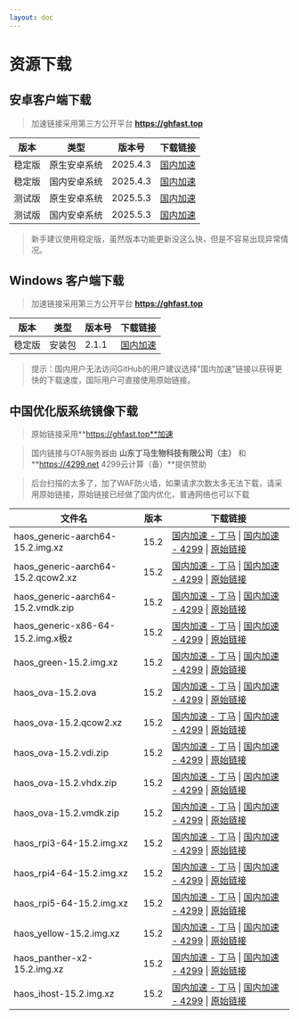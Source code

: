 ```yaml
--- 
layout: doc 
---
```


# 资源下载

## 安卓客户端下载
> 加速链接采用第三方公开平台 **https://ghfast.top**

| 版本   | 类型       | 版本号  | 下载链接                                                                 |
|--------|------------|---------|--------------------------------------------------------------------------|
| 稳定版 | 原生安卓系统 | 2025.4.3 | [国内加速](https://ghfast.top/https://github.com/home-assistant/android/releases/download/2025.4.3/app-full-release.apk)  |
| 稳定版 | 国内安卓系统 | 2025.4.3 | [国内加速](https://ghfast.top/https://github.com/home-assistant/android/releases/download/2025.4.3/app-minimal-release.apk) |
| 测试版 | 原生安卓系统| 2025.5.3 | [国内加速](https://ghfast.top/https://github.com/home-assistant/android/releases/download/2025.5.3/app-full-release.apk)  |
| 测试版 | 国内安卓系统 | 2025.5.3 | [国内加速](https://ghfast.top/https://github.com/home-assistant/android/releases/download/2025.5.3/app-minimal-release.apk) |

> 新手建议使用稳定版，虽然版本功能更新没这么快，但是不容易出现异常情况。

## Windows 客户端下载

> 加速链接采用第三方公开平台 **https://ghfast.top**

| 版本   | 类型   | 版本号| 下载链接                                                            |
|--------|--------|-------|-------------------------------------------------------------------|
| 稳定版 | 安装包 | 2.1.1 | [国内加速](https://ghfast.top/https://github.com/hass-agent/HASS.Agent/releases/latest/download/HASS.Agent.Installer.exe)  |

> 提示：国内用户无法访问GitHub的用户建议选择"国内加速"链接以获得更快的下载速度，国际用户可直接使用原始链接。

## 中国优化版系统镜像下载

> 原始链接采用**https://ghfast.top**加速

> 国内链接与OTA服务器由 **山东丁马生物科技有限公司（主）** 和 **https://4299.net 4299云计算（备）**提供赞助

> 后台扫描的太多了，加了WAF防火墙，如果请求次数太多无法下载，请采用原始链接，原始链接已经做了国内优化，普通网络也可以下载

| 文件名 | 版本 | 下载链接 |
|----|----|---|
| haos_generic-aarch64-15.2.img.xz | 15.2 | [国内加速 - 丁马](https://ota.hasscn.top/15.2/haos_generic-aarch64-15.2.img.xz) \| [国内加速 - 4299](https://ota1.hasscn.top/15.2/haos_generic-aarch64-15.2.img.xz) \| [原始链接](https://ghfast.top/github.com/ha-china/HAOS-CN/releases/download/15.2/haos_generic-aarch64-15.2.img.xz) |
| haos_generic-aarch64-15.2.qcow2.xz | 15.2 | [国内加速 - 丁马](https://ota.hasscn.top/15.2/haos_generic-aarch64-15.2.qcow2.xz) \| [国内加速 - 4299](https://ota1.hasscn.top/15.2/haos_generic-aarch64-15.2.qcow2.xz) \| [原始链接](https://ghfast.top/github.com/ha-china/HAOS-CN/releases/download/15.2/haos_generic-aarch64-15.2.qcow2.xz) |
| haos_generic-aarch64-15.2.vmdk.zip | 15.2 | [国内加速 - 丁马](https://ota.hasscn.top/15.2/haos_generic-aarch64-15.2.vmdk.zip) \| [国内加速 - 4299](https://ota1.hasscn.top/15.2/haos_generic-aarch64-15.2.vmdk.zip) \| [原始链接](https://ghfast.top/github.com/ha-china/HAOS-CN/releases/download/15.2/haos_generic-aarch64-15.2.vmdk.zip) |
| haos_generic-x86-64-15.2.img.x极z | 15.2 | [国内加速 - 丁马](https://ota.hasscn.top/15.2/haos_generic-x86-64-15.2.img.xz) \| [国内加速 - 4299](https://ota1.hasscn.top/15.2/haos_generic-x86-64-15.2.img.xz) \| [原始链接](https://ghfast.top/github.com/ha-china/HAOS-CN/releases/download/15.2/haos_generic-x86-64-15.2.img.xz) |
| haos_green-15.2.img.xz | 15.2 | [国内加速 - 丁马](https://ota.hasscn.top/15.2/haos_green-15.2.img.xz) \| [国内加速 - 4299](https://ota1.hasscn.top/15.2/haos_green-15.2.img.xz) \| [原始链接](https://ghfast.top/github.com/ha-china极/HAOS-CN/releases/download/15.2/haos_green-15.2.img.xz) |
| haos_ova-15.2.ova | 15.2 | [国内加速 - 丁马](https://ota.hasscn.top/15.2/haos_ova-15.2.ova) \| [国内加速 - 4299](https://ota1.hasscn.top/15.2/haos_ova-15.2.ova) \| [原始链接](https://ghfast.top/github.com/ha-china/HAOS-CN/releases/download/15.2/haos_ova-15.2.ova) |
| haos_ova-15.2.qcow2.xz | 15.2 | [国内加速 - 丁马](https://ota.hasscn.top/15.2/haos_ova-15.2.qcow2.xz) \| [国内加速 - 4299](https://ota1.hasscn.top/15.2/haos_ova-15.2.qcow2.xz) \| [原始链接](https://ghfast.top/github.com/ha-china/HAOS-CN/releases/download/15.2/haos_ova-15.2.qcow2.xz) |
| haos_ova-15.2.vdi.zip | 15.2 | [国内加速 - 丁马](https://ota.hasscn.top/15.2/haos_ova-15.2.vdi.zip) \| [国内加速 - 4299](https://ota1.hasscn.top/15.2/haos_ova-15.2.vdi.zip) \| [原始链接](https://ghfast.top/github.com/ha-china/HAOS-CN/releases/download/15.2/haos_ova-15.2.vdi.zip) |
| haos_ova-15.2.vhdx.zip | 15.2 | [国内加速 - 丁马](https://ota.hasscn.top/15.2/haos_ova-15.2.vhdx.zip) \| [国内加速 - 4299](https://ota1.hasscn.top/15.2/haos_ova-15.2.vhdx.zip) \| [原始链接](https://ghfast.top/github.com/ha-china/HAOS-CN/releases/download/15.2/haos_ova-15.2.vhdx.zip) |
| haos_ova-15.2.vmdk.zip | 15.2 | [国内加速 - 丁马](https://ota.hasscn.top/15.2/haos_ova-15.极2.vmdk.zip) \| [国内加速 - 4299](https://ota1.hasscn.top/15.2/haos_ova-15.2.vmdk.zip) \| [原始链接](https://ghfast.top/github.com/ha-china/HAOS-CN/releases/download/15.2/haos极_ova-15.2.vmdk.zip) |
| haos_rpi3-64-15.2.img.xz | 15.2 | [国内加速 - 丁马](https://ota.hasscn.top/15.2/haos_rpi3-64-15.2.img.xz) \| [国内加速 - 4299](https://ota1.hasscn.top/15.2/haos_rpi3-64-15.2.img.xz) \| [原始链接](https://ghfast.top/github.com/ha-china/HAOS-CN/releases/download/15.2/haos_rpi3-64-15.2.img.xz) |
| haos_rpi4-64-15.2.img.xz | 15.2 | [国内加速 - 丁马](https://ota.hasscn.top/15.2/haos_rpi4-64-15.2.img.xz) \| [国内加速 - 4299](https://ota1.hasscn.top/15.2/haos_rpi4-64-15.2.img.xz) \| [原始链接](https://ghfast.top/github.com/ha-china/HAOS-CN/releases/download/15.2/haos_rpi4-64-15.2.img.xz) |
| haos_rpi5-64-15.2.img.xz | 15.2 | [国内加速 - 丁马](https://ota.hasscn.top/15.2/haos_rpi5-64-15.2.img.xz) \| [国内加速 - 4299](https://ota1.hasscn.top/15.2/haos_rpi5-64-15.2.img.xz) \| [原始链接](https://ghfast.top/github.com/ha-china/HAOS-CN/releases/download/15.2/haos_rpi5-64-15.2.img.xz) |
| haos_yellow-15.2.img.xz | 15.2 | [国内加速 - 丁马](https://ota.hasscn.top/15.2/haos_yellow-15.2.img.xz) \| [国内加速 - 4299](https://ota1.hasscn.top/15.2/haos_yellow-15.2.img.xz) \| [原始链接](https://ghfast.top/github.com/ha-china/HAOS-CN/releases/download/15.2/haos_yellow-15.2.img.xz) |
| haos_panther-x2-15.2.img.xz | 15.2 | [国内加速 - 丁马](https://ota.hasscn.top/15.2/haos_panther-x2-15.2.img.xz) \| [国内加速 - 4299](https://ota1.hasscn.top/15.2/haos_panther-x2-15.2.img.xz) \| [原始链接](https://ghfast.top/github.com/ha-china/HAOS-CN/releases/download/15.2/haos_panther-x2-15.2.img.xz) |
| haos_ihost-15.2.img.xz | 15.2 | [国内加速 - 丁马](https://ota.hasscn.top/15.2/haos_ihost-15.2.img.xz) \| [国内加速 - 4299](https://ota1.hasscn.top/15.2/haos_ihost-15.2.img.xz) \| [原始链接](https://ghfast.top/github.com/ha-china/HAOS-CN/releases/download/15.2/haos_ihost-15.2.img.xz) |







